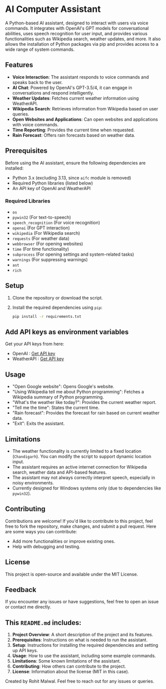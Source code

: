 # AI Computer Assistant

A Python-based AI assistant, designed to interact with users via voice commands. It integrates with OpenAI's GPT models for conversational abilities, uses speech recognition for user input, and provides various functionalities such as Wikipedia search, weather updates, and more. It also allows the installation of Python packages via pip and provides access to a wide range of system commands.

## Features

- **Voice Interaction**: The assistant responds to voice commands and speaks back to the user.
- **AI Chat**: Powered by OpenAI's GPT-3.5/4, it can engage in conversations and respond intelligently.
- **Weather Updates**: Fetches current weather information using WeatherAPI.
- **Wikipedia Search**: Retrieves information from Wikipedia based on user queries.
- **Open Websites and Applications**: Can open websites and applications with voice commands.
- **Time Reporting**: Provides the current time when requested.
- **Rain Forecast**: Offers rain forecasts based on weather data.

## Prerequisites

Before using the AI assistant, ensure the following dependencies are installed:

- Python 3.x (excluding 3.13, since `aifc` module is removed)
- Required Python libraries (listed below)
- An API key of OpenAI and WeatherAPI

### Required Libraries

- `os`
- `pywin32` (For text-to-speech)
- `speech_recognition` (For voice recognition)
- `openai` (For GPT interaction)
- `wikipedia` (For Wikipedia search)
- `requests` (For weather data)
- `webbrowser` (For opening websites)
- `time` (For time functionality)
- `subprocess` (For opening settings and system-related tasks)
- `warnings` (For suppressing warnings)
- `ast`
- `rich`

## Setup

1. Clone the repository or download the script.
2. Install the required dependencies using `pip`:

   ```bash
   pip install -r requirements.txt
## Add API keys as environment variables

Get your API keys from here:

- OpenAI : <a href="https://www.openai.com" target="_blank">Get API key</a>
- WeatherAPI : <a href="https://www.weatherapi.com" target="_blank">Get API key</a>

## Usage

- "Open Google website": Opens Google's website.
- "Using Wikipedia tell me about Python programming": Fetches a Wikipedia summary of Python programming.
- "What's the weather like today?": Provides the current weather report.
- "Tell me the time": States the current time.
- "Rain forecast": Provides the forecast for rain based on current weather data.
- "Exit": Exits the assistant.

## Limitations

- The weather functionality is currently limited to a fixed location (`Chandigarh`). You can modify the script to support dynamic location input.
- The assistant requires an active internet connection for Wikipedia search, weather data and API-based features.
- The assistant may not always correctly interpret speech, especially in noisy environments.
- Currently designed for Windows systems only (due to dependencies like `pywin32`).

## Contributing

Contributions are welcome! If you'd like to contribute to this project, feel free to fork the repository, make changes, and submit a pull request. Here are some ways you can contribute:

- Add more functionalities or improve existing ones.
- Help with debugging and testing.

## License

This project is open-source and available under the MIT License.

## Feedback

If you encounter any issues or have suggestions, feel free to open an issue or contact me directly.


## This `README.md` includes:

1. **Project Overview**: A short description of the project and its features.
2. **Prerequisites**: Instructions on what is needed to run the assistant.
3. **Setup**: Instructions for installing the required dependencies and setting up API keys.
4. **Usage**: How to use the assistant, including some example commands.
5. **Limitations**: Some known limitations of the assistant.
6. **Contributing**: How others can contribute to the project.
7. **License**: Information about the license (MIT in this case).


Created by Rohit Malwal. Feel free to reach out for any issues or queries.